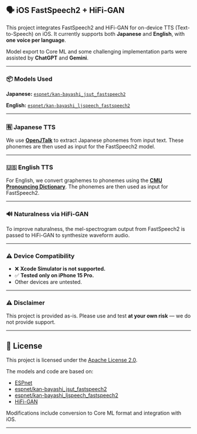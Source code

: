 ## 🗣 iOS FastSpeech2 + HiFi-GAN

This project integrates FastSpeech2 and HiFi-GAN for on-device TTS (Text-to-Speech) on iOS. It currently supports both **Japanese** and **English**, with **one voice per language**.

Model export to Core ML and some challenging implementation parts were assisted by **ChatGPT** and **Gemini**.

---

### 📦 Models Used

**Japanese:**
[`espnet/kan-bayashi_jsut_fastspeech2`](https://huggingface.co/espnet/kan-bayashi_jsut_fastspeech2)

**English:**
[`espnet/kan-bayashi_ljspeech_fastspeech2`](https://huggingface.co/espnet/kan-bayashi_ljspeech_fastspeech2)

---

### 🈶 Japanese TTS

We use [**OpenJTalk**](https://github.com/r9y9/open_jtalk) to extract Japanese phonemes from input text. These phonemes are then used as input for the FastSpeech2 model.

---

### 🇺🇸 English TTS

For English, we convert graphemes to phonemes using the [**CMU Pronouncing Dictionary**](https://raw.githubusercontent.com/nltk/nltk_data/gh-pages/packages/corpora/cmudict.zip). The phonemes are then used as input for FastSpeech2.

---

### 🔊 Naturalness via HiFi-GAN

To improve naturalness, the mel-spectrogram output from FastSpeech2 is passed to HiFi-GAN to synthesize waveform audio.

---

### ⚠️ Device Compatibility

* ❌ **Xcode Simulator is not supported.**
* ✅ **Tested only on iPhone 15 Pro.**
* Other devices are untested.

---

### ⚠️ Disclaimer

This project is provided as-is.
Please use and test **at your own risk** — we do not provide support.

---

## 📄 License

This project is licensed under the [Apache License 2.0](LICENSE).

The models and code are based on:

- [ESPnet](https://github.com/espnet/espnet)
- [espnet/kan-bayashi_jsut_fastspeech2](https://huggingface.co/espnet/kan-bayashi_jsut_fastspeech2)
- [espnet/kan-bayashi_ljspeech_fastspeech2](https://huggingface.co/espnet/kan-bayashi_ljspeech_fastspeech2)
- [HiFi-GAN](https://github.com/jik876/hifi-gan)

Modifications include conversion to Core ML format and integration with iOS.

---